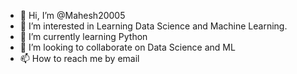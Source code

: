 - 👋 Hi, I’m @Mahesh20005
- 👀 I’m interested in Learning Data Science and Machine Learning.
- 🌱 I’m currently learning Python
- 💞️ I’m looking to collaborate on Data Science and ML
- 📫 How to reach me by email

<!---
Mahesh20005/Mahesh20005 is a ✨ special ✨ repository because its `README.md` (this file) appears on your GitHub profile.
You can click the Preview link to take a look at your changes.
--->
